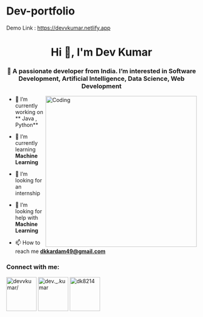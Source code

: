 # Dev-portfolio
Demo Link : https://devvkumar.netlify.app
<!---
devvkumar is a ✨ special ✨ repository because its `README.md` (this file) appears on your GitHub profile.
You can click the Preview link to take a look at your changes.
--->
<h1 align="center">Hi 👋, I'm Dev Kumar</h1>
<h3 align="center">👀  A passionate developer from India. I’m interested in Software Development, Artificial Intelligence, Data Science, Web Development</h3>

<img align="right" alt="Coding" width="400" src="https://cdn.dribbble.com/users/4382412/screenshots/15633275/media/085a014ebebde73e5cd510c93941f49a.gif">

- 🔭 I’m currently working on ** Java , Python**

- 🌱 I’m currently learning **Machine Learning**

- 💞️ I’m looking for an internship

- 🤝 I’m looking for help with **Machine Learning**

- 📫 How to reach me **dkkardam49@gmail.com**




<h3 align="left">Connect with me:</h3>
<p align="left">
<a href="https://www.linkedin.com/in/devkumaar/" target="blank"><img align="center" src="https://th.bing.com/th/id/R.21fba12531ac377e1642a01921db9fbd?rik=ErbH90Kfy3L6tg&riu=http%3a%2f%2fencomium.ng%2fwp-content%2fuploads%2f2016%2f01%2fLinkedIn-Logo.png&ehk=qo9l10kLERwTTr5WEWyHeVR%2bKIWh4CchVBnnAxyz3ic%3d&risl=&pid=ImgRaw&r=0" alt="devvkumar/" height="90" width="80"  /></a>
<a href="https://instagram.com/devkardam__" target="blank"><img align="center" src="https://logodownload.org/wp-content/uploads/2017/04/instagram-logo.png" alt="dev._.kumar" height="90" width="80"  /></a>
<a href="https://www.hackerrank.com/dkkardam49?hr_r=1" target="blank"><img align="center" src="https://cdn-0.developerpitstop.com/wp-content/uploads/2021/09/hackerank-logo-1024x585.png?ezimgfmt=ng:webp/ngcb2" alt="dk8214" height="90" width="80" /></a>
</p>
